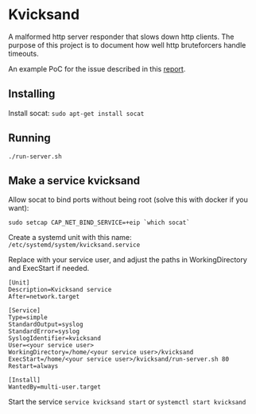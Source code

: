 # Kvicksand
A malformed http server responder that slows down http clients.
The purpose of this project is to document how well http bruteforcers handle timeouts.

An example PoC for the issue described in this [report](https://hackerone.com/reports/889160).

## Installing

Install socat:
```sudo apt-get install socat```

## Running
```
./run-server.sh
```

## Make a service kvicksand
Allow socat to bind ports without being root (solve this with docker if you want):
```
sudo setcap CAP_NET_BIND_SERVICE=+eip `which socat`
```

Create a systemd unit with this name:
```/etc/systemd/system/kvicksand.service```

Replace <your service user> with your service user, and adjust the paths in
WorkingDirectory and ExecStart if needed.

```
[Unit]
Description=Kvicksand service
After=network.target

[Service]
Type=simple
StandardOutput=syslog
StandardError=syslog
SyslogIdentifier=kvicksand
User=<your service user>
WorkingDirectory=/home/<your service user>/kvicksand
ExecStart=/home/<your service user>/kvicksand/run-server.sh 80
Restart=always

[Install]
WantedBy=multi-user.target
```
Start the service ```service kvicksand start``` or ```systemctl start kvicksand```

